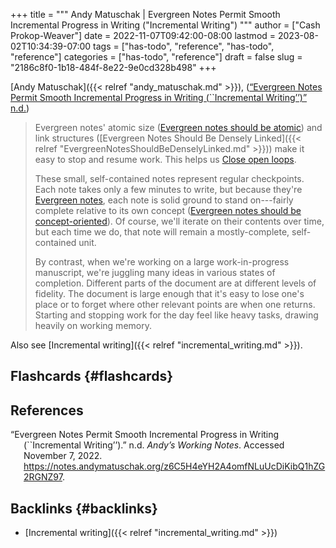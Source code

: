 +++
title = """
  Andy Matuschak | Evergreen Notes Permit Smooth Incremental Progress in Writing ("Incremental Writing")
  """
author = ["Cash Prokop-Weaver"]
date = 2022-11-07T09:42:00-08:00
lastmod = 2023-08-02T10:34:39-07:00
tags = ["has-todo", "reference", "has-todo", "reference"]
categories = ["has-todo", "reference"]
draft = false
slug = "2186c8f0-1b18-484f-8e22-9e0cd328b498"
+++

[Andy Matuschak]({{< relref "andy_matuschak.md" >}}), (<a href="#citeproc_bib_item_1">“Evergreen Notes Permit Smooth Incremental Progress in Writing (``Incremental Writing’’)” n.d.</a>)

> Evergreen notes' atomic size ([Evergreen notes should be atomic](https://notes.andymatuschak.org/z4Rrmh17vMBbauEGnFPTZSK3UmdsGExLRfZz1)) and link structures ([Evergreen Notes Should Be Densely Linked]({{< relref "EvergreenNotesShouldBeDenselyLinked.md" >}})) make it easy to stop and resume work. This helps us [Close open loops](https://notes.andymatuschak.org/z8d4eJNaKrVDGTFpqRnQUPRkexB7K6XbcffAV).
>
> These small, self-contained notes represent regular checkpoints. Each note takes only a few minutes to write, but because they're [Evergreen notes](https://notes.andymatuschak.org/z4SDCZQeRo4xFEQ8H4qrSqd68ucpgE6LU155C), each note is solid ground to stand on---fairly complete relative to its own concept ([Evergreen notes should be concept-oriented](https://notes.andymatuschak.org/z6bci25mVUBNFdVWSrQNKr6u7AZ1jFzfTVbMF)). Of course, we'll iterate on their contents over time, but each time we do, that note will remain a mostly-complete, self-contained unit.
>
> By contrast, when we're working on a large work-in-progress manuscript, we're juggling many ideas in various states of completion. Different parts of the document are at different levels of fidelity. The document is large enough that it's easy to lose one's place or to forget where other relevant points are when one returns. Starting and stopping work for the day feel like heavy tasks, drawing heavily on working memory.

Also see [Incremental writing]({{< relref "incremental_writing.md" >}}).


## Flashcards {#flashcards}

## References

<style>.csl-entry{text-indent: -1.5em; margin-left: 1.5em;}</style><div class="csl-bib-body">
  <div class="csl-entry"><a id="citeproc_bib_item_1"></a>“Evergreen Notes Permit Smooth Incremental Progress in Writing (``Incremental Writing’’).” n.d. <i>Andy’s Working Notes</i>. Accessed November 7, 2022. <a href="https://notes.andymatuschak.org/z6C5H4eYH2A4omfNLuUcDiKibQ1hZG2RGNZ97">https://notes.andymatuschak.org/z6C5H4eYH2A4omfNLuUcDiKibQ1hZG2RGNZ97</a>.</div>
</div>


## Backlinks {#backlinks}

-   [Incremental writing]({{< relref "incremental_writing.md" >}})
